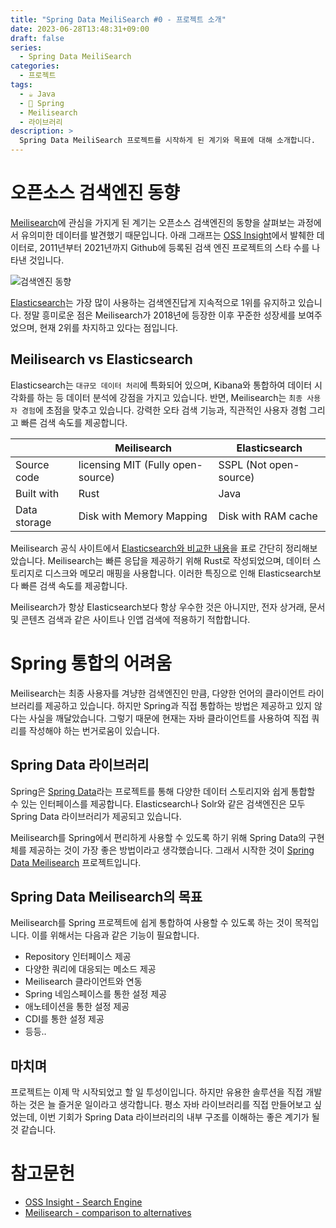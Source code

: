 ```yaml
---
title: "Spring Data MeiliSearch #0 - 프로젝트 소개"
date: 2023-06-28T13:48:31+09:00
draft: false
series: 
  - Spring Data MeiliSearch
categories:
  - 프로젝트
tags:
  - ☕️ Java
  - 🍃 Spring
  - Meilisearch
  - 라이브러리
description: >
  Spring Data MeiliSearch 프로젝트를 시작하게 된 계기와 목표에 대해 소개합니다.
---
```


# 오픈소스 검색엔진 동향

[Meilisearch](https://www.meilisearch.com)에 관심을 가지게 된 계기는 오픈소스 검색엔진의 동향을 살펴보는 과정에서 유의미한 데이터를 발견했기 때문입니다. 아래 그래프는 [OSS Insight](https://ossinsight.io)에서 발췌한 데이터로, 2011년부터 2021년까지 Github에 등록된 검색 엔진 프로젝트의 스타 수를 나타낸 것입니다. 

![검색엔진 동향](https://vanslog.s3.ap-northeast-2.amazonaws.com/image/project/Search+Engine+-+Stars.png)

[Elasticsearch](https://www.elastic.co/kr/elasticsearch/)는 가장 많이 사용하는 검색엔진답게 지속적으로 1위를 유지하고 있습니다. 정말 흥미로운 점은 Meilisearch가 2018년에 등장한 이후 꾸준한 성장세를 보여주었으며, 현재 2위를 차지하고 있다는 점입니다.

## Meilisearch vs Elasticsearch

Elasticsearch는 `대규모 데이터 처리`에 특화되어 있으며, Kibana와 통합하여 데이터 시각화를 하는 등 데이터 분석에 강점을 가지고 있습니다.
반면, Meilisearch는 `최종 사용자 경험`에 초점을 맞추고 있습니다. 강력한 오타 검색 기능과, 직관적인 사용자 경험 그리고 빠른 검색 속도를 제공합니다.

|              | Meilisearch	                      | Elasticsearch          |
| ------------ |----------------------------------- | ---------------------- |
| Source code  | licensing	MIT (Fully open-source)	| SSPL (Not open-source) |
| Built with	 | Rust                               | Java                   |
| Data storage | Disk with Memory Mapping      	    | Disk with RAM cache    |

Meilisearch 공식 사이트에서 [Elasticsearch와 비교한 내용](https://www.meilisearch.com/docs/learn/what_is_meilisearch/comparison_to_alternatives)을 표로 간단히 정리해보았습니다. Meilisearch는 빠른 응답을 제공하기 위해 Rust로 작성되었으며, 데이터 스토리지로 디스크와 메모리 매핑을 사용합니다. 이러한 특징으로 인해 Elasticsearch보다 빠른 검색 속도를 제공합니다.

Meilisearch가 항상 Elasticsearch보다 항상 우수한 것은 아니지만, 전자 상거래, 문서 및 콘텐츠 검색과 같은 사이트나 인앱 검색에 적용하기 적합합니다.

# Spring 통합의 어려움

Meilisearch는 최종 사용자를 겨냥한 검색엔진인 만큼, 다양한 언어의 클라이언트 라이브러리를 제공하고 있습니다. 하지만 Spring과 직접 통합하는 방법은 제공하고 있지 않다는 사실을 깨달았습니다. 그렇기 때문에 현재는 자바 클라이언트를 사용하여 직접 쿼리를 작성해야 하는 번거로움이 있습니다.

## Spring Data 라이브러리

Spring은 [Spring Data](https://spring.io/projects/spring-data)라는 프로젝트를 통해 다양한 데이터 스토리지와 쉽게 통합할 수 있는 인터페이스를 제공합니다. Elasticsearch나 Solr와 같은 검색엔진은 모두 Spring Data 라이브러리가 제공되고 있습니다.

Meilisearch를 Spring에서 편리하게 사용할 수 있도록 하기 위해 Spring Data의 구현체를 제공하는 것이 가장 좋은 방법이라고 생각했습니다. 그래서 시작한 것이 [Spring Data Meilisearch](https://github.com/junghoon-vans/spring-data-meilisearch) 프로젝트입니다.

## Spring Data Meilisearch의 목표

Meilisearch를 Spring 프로젝트에 쉽게 통합하여 사용할 수 있도록 하는 것이 목적입니다. 이를 위해서는 다음과 같은 기능이 필요합니다.

- Repository 인터페이스 제공
- 다양한 쿼리에 대응되는 메소드 제공
- Meilisearch 클라이언트와 연동
- Spring 네임스페이스를 통한 설정 제공
- 애노테이션을 통한 설정 제공
- CDI를 통한 설정 제공
- 등등..

## 마치며

프로젝트는 이제 막 시작되었고 할 일 투성이입니다. 하지만 유용한 솔루션을 직접 개발하는 것은 늘 즐거운 일이라고 생각합니다. 평소 자바 라이브러리를 직접 만들어보고 싶었는데, 이번 기회가 Spring Data 라이브러리의 내부 구조를 이해하는 좋은 계기가 될 것 같습니다.

# 참고문헌

- [OSS Insight - Search Engine](https://ossinsight.io/collections/search-engine/)
- [Meilisearch - comparison to alternatives](https://www.meilisearch.com/docs/learn/what_is_meilisearch/comparison_to_alternatives)
